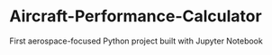# Aircraft-Performance-Calculator
First aerospace-focused Python project built with Jupyter Notebook
